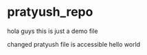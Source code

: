 # pratyush_repo

hola guys this is just a demo file 

changed
pratyush file is accessible
hello world
